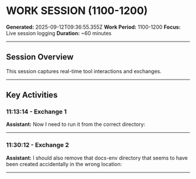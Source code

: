 # WORK SESSION (1100-1200)

**Generated:** 2025-09-12T09:36:55.355Z
**Work Period:** 1100-1200
**Focus:** Live session logging
**Duration:** ~60 minutes

---

## Session Overview

This session captures real-time tool interactions and exchanges.

---

## Key Activities

### 11:13:14 - Exchange 1

**Assistant:** Now I need to run it from the correct directory:

---

### 11:30:12 - Exchange 2

**Assistant:** I should also remove that docs-env directory that seems to have been created accidentally in the wrong location:

---

